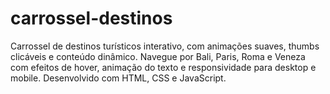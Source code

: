 # carrossel-destinos
Carrossel de destinos turísticos interativo, com animações suaves, thumbs clicáveis e conteúdo dinâmico. Navegue por Bali, Paris, Roma e Veneza com efeitos de hover, animação do texto e responsividade para desktop e mobile. Desenvolvido com HTML, CSS e JavaScript.
